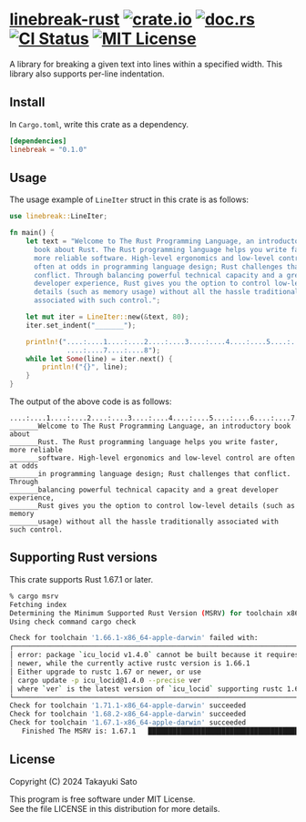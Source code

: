 # [linebreak-rust][repo-url] [![crate.io][crateio-img]][crateio-url] [![doc.rs][docrs-img]][docrs-url] [![CI Status][ci-img]][ci-url] [![MIT License][mit-img]][mit-url]

A library for breaking a given text into lines within a specified width. This library also supports per-line indentation.

## Install

In `Cargo.toml`, write this crate as a dependency.

```toml
[dependencies]
linebreak = "0.1.0"
```

## Usage

The usage example of `LineIter` struct in this crate is as follows:

```rust
use linebreak::LineIter;

fn main() {
    let text = "Welcome to The Rust Programming Language, an introductory \
      book about Rust. The Rust programming language helps you write faster, \
      more reliable software. High-level ergonomics and low-level control are \
      often at odds in programming language design; Rust challenges that \
      conflict. Through balancing powerful technical capacity and a great \
      developer experience, Rust gives you the option to control low-level \
      details (such as memory usage) without all the hassle traditionally \
      associated with such control.";

    let mut iter = LineIter::new(&text, 80);
    iter.set_indent("_______");

    println!("....:....1....:....2....:....3....:....4....:....5....:....6\
              ....:....7....:....8");
    while let Some(line) = iter.next() {
        println!("{}", line);
    }
}
```

The output of the above code is as follows:

```
....:....1....:....2....:....3....:....4....:....5....:....6....:....7....:....8
_______Welcome to The Rust Programming Language, an introductory book about
_______Rust. The Rust programming language helps you write faster, more reliable
_______software. High-level ergonomics and low-level control are often at odds
_______in programming language design; Rust challenges that conflict. Through
_______balancing powerful technical capacity and a great developer experience,
_______Rust gives you the option to control low-level details (such as memory
_______usage) without all the hassle traditionally associated with such control.
```

## Supporting Rust versions

This crate supports Rust 1.67.1 or later.

```sh
% cargo msrv
Fetching index
Determining the Minimum Supported Rust Version (MSRV) for toolchain x86_64-apple-darwin
Using check command cargo check

Check for toolchain '1.66.1-x86_64-apple-darwin' failed with:
┌───────────────────────────────────────────────────────────────────────────────────────┐
│ error: package `icu_locid v1.4.0` cannot be built because it requires rustc 1.67 or   │
│ newer, while the currently active rustc version is 1.66.1                             │
│ Either upgrade to rustc 1.67 or newer, or use                                         │
│ cargo update -p icu_locid@1.4.0 --precise ver                                         │
│ where `ver` is the latest version of `icu_locid` supporting rustc 1.66.1              │
└───────────────────────────────────────────────────────────────────────────────────────┘
Check for toolchain '1.71.1-x86_64-apple-darwin' succeeded
Check for toolchain '1.68.2-x86_64-apple-darwin' succeeded
Check for toolchain '1.67.1-x86_64-apple-darwin' succeeded
   Finished The MSRV is: 1.67.1   ██████████████████████████████████████████████ 00:02:18
```

## License

Copyright (C) 2024 Takayuki Sato

This program is free software under MIT License.<br>
See the file LICENSE in this distribution for more details.


[repo-url]: https://github.com/sttk/linebreak-rust
[crateio-img]: https://img.shields.io/badge/crate.io-ver.0.1.0-fc8d62?logo=rust
[crateio-url]: https://crates.io/crates/linebreak
[docrs-img]: https://img.shields.io/badge/doc.rs-linebreak-66c2a5?logo=docs.rs
[docrs-url]: https://docs.rs/linebreak
[ci-img]: https://github.com/sttk/linebreak-rust/actions/workflows/rust.yml/badge.svg?branch=main
[ci-url]: https://github.com/sttk/linebreak-rust/actions
[mit-img]: https://img.shields.io/badge/license-MIT-green.svg
[mit-url]: https://opensource.org/licenses/MIT
